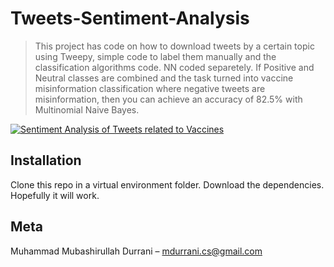 # Tweets-Sentiment-Analysis
> This project has code on how to download tweets by a certain topic using Tweepy, simple code to label them manually and the classification algorithms code. NN coded separetely.
If Positive and Neutral classes are combined and the task turned into vaccine misinformation classification where negative tweets are misinformation, then you can achieve an accuracy of 82.5% with Multinomial Naive Bayes.

[![Sentiment Analysis of Tweets related to Vaccines](https://img.youtube.com/vi/CAwflRGDlnU/0.jpg)](https://youtu.be/CAwflRGDlnU)


## Installation

Clone this repo in a virtual environment folder. Download the dependencies. Hopefully it will work.



## Meta

Muhammad Mubashirullah Durrani – mdurrani.cs@gmail.com

